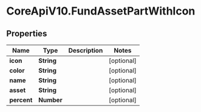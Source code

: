 # CoreApiV10.FundAssetPartWithIcon

## Properties
Name | Type | Description | Notes
------------ | ------------- | ------------- | -------------
**icon** | **String** |  | [optional] 
**color** | **String** |  | [optional] 
**name** | **String** |  | [optional] 
**asset** | **String** |  | [optional] 
**percent** | **Number** |  | [optional] 


